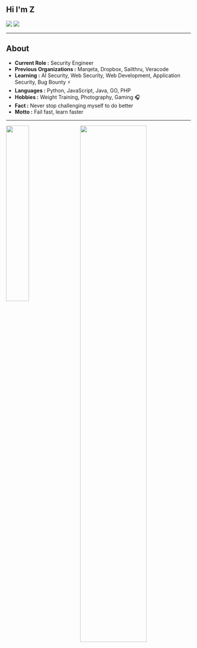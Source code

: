 ## Hi I'm Z
[![](https://img.shields.io/badge/LinkedIn-fangzway-blue)](https://www.linkedin.com/in/fangzway/)
[![](https://img.shields.io/badge/Gmail-fang.zway%40gmail.com-red)](mailto:fang.zway@gmail.com)

---------------------------------------------------------------------------------------------------------------------------------------------------------------------------------
## About


-  **Current Role :** Security Engineer
-  **Previous Organizations :** Marqeta, Dropbox, Sailthru, Veracode
-  **Learning :** AI Security, Web Security, Web Development, Application Security, Bug Bounty :zap: 	
-  **Languages :** Python, JavaScript, Java, GO, PHP 
-  **Hobbies :** Weight Training, Photography, Gaming :headphones:
-  **Fact :** Never stop challenging myself to do better 
-  **Motto :** Fail fast, learn faster

---------------------------------------------------------------------------------------------------------------------------------------------------------------------------------
<div>
  <img align="left" width="35%" height="35%" src="https://github-readme-stats.vercel.app/api/top-langs/?username=layzhi&layout=compact">
  <img align="right" width="60%" height="60%" src="https://github-readme-stats.vercel.app/api?username=Layzhi&show_icons=true&count_private=true">
</div>

